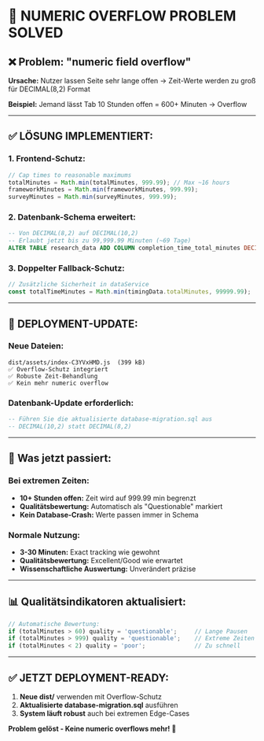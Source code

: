 # 🔧 NUMERIC OVERFLOW PROBLEM SOLVED

## ❌ **Problem:** "numeric field overflow"

**Ursache:** Nutzer lassen Seite sehr lange offen → Zeit-Werte werden zu groß für DECIMAL(8,2) Format

**Beispiel:** Jemand lässt Tab 10 Stunden offen = 600+ Minuten → Overflow

---

## ✅ **LÖSUNG IMPLEMENTIERT:**

### **1. Frontend-Schutz:**
```javascript
// Cap times to reasonable maximums
totalMinutes = Math.min(totalMinutes, 999.99); // Max ~16 hours
frameworkMinutes = Math.min(frameworkMinutes, 999.99);
surveyMinutes = Math.min(surveyMinutes, 999.99);
```

### **2. Datenbank-Schema erweitert:**
```sql
-- Von DECIMAL(8,2) auf DECIMAL(10,2) 
-- Erlaubt jetzt bis zu 99,999.99 Minuten (~69 Tage)
ALTER TABLE research_data ADD COLUMN completion_time_total_minutes DECIMAL(10,2);
```

### **3. Doppelter Fallback-Schutz:**
```javascript
// Zusätzliche Sicherheit in dataService
const totalTimeMinutes = Math.min(timingData.totalMinutes, 99999.99);
```

---

## 🚀 **DEPLOYMENT-UPDATE:**

### **Neue Dateien:**
```
dist/assets/index-C3YVxHMD.js  (399 kB)
✅ Overflow-Schutz integriert
✅ Robuste Zeit-Behandlung
✅ Kein mehr numeric overflow
```

### **Datenbank-Update erforderlich:**
```sql
-- Führen Sie die aktualisierte database-migration.sql aus
-- DECIMAL(10,2) statt DECIMAL(8,2)
```

---

## 🎯 **Was jetzt passiert:**

### **Bei extremen Zeiten:**
- **10+ Stunden offen:** Zeit wird auf 999.99 min begrenzt
- **Qualitätsbewertung:** Automatisch als "Questionable" markiert
- **Kein Database-Crash:** Werte passen immer in Schema

### **Normale Nutzung:**
- **3-30 Minuten:** Exact tracking wie gewohnt
- **Qualitätsbewertung:** Excellent/Good wie erwartet
- **Wissenschaftliche Auswertung:** Unverändert präzise

---

## 📊 **Qualitätsindikatoren aktualisiert:**

```javascript
// Automatische Bewertung:
if (totalMinutes > 60) quality = 'questionable';     // Lange Pausen
if (totalMinutes > 999) quality = 'questionable';    // Extreme Zeiten  
if (totalMinutes < 2) quality = 'poor';              // Zu schnell
```

---

## ✅ **JETZT DEPLOYMENT-READY:**

1. **Neue dist/** verwenden mit Overflow-Schutz
2. **Aktualisierte database-migration.sql** ausführen
3. **System läuft robust** auch bei extremen Edge-Cases

**Problem gelöst - Keine numeric overflows mehr! 🎉**